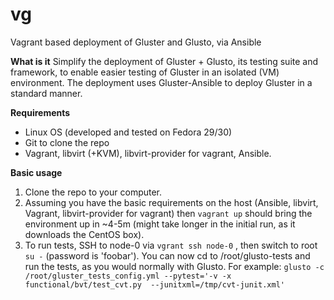 # vg
Vagrant based deployment of Gluster and Glusto, via Ansible

**What is it**
Simplify the deployment of Gluster + Glusto, its testing suite and framework, to enable easier testing of Gluster in an isolated (VM) environment.
The deployment uses Gluster-Ansible to deploy Gluster in a standard manner.

**Requirements**
- Linux OS (developed and tested on Fedora 29/30)
- Git to clone the repo
- Vagrant, libvirt (+KVM), libvirt-provider for vagrant, Ansible.

**Basic usage**
1. Clone the repo to your computer.
2. Assuming you have the basic requirements on the host (Ansible, libvirt, Vagrant, libvirt-provider for vagrant) then ```vagrant up``` should bring the environment up in ~4-5m (might take longer in the initial run, as it downloads the CentOS box).
3. To run tests, SSH to node-0 via ```vgrant ssh node-0``` , then switch to root ```su -``` (password is 'foobar').
You can now cd to /root/glusto-tests and run the tests, as you would normally with Glusto.
For example:
```glusto -c /root/gluster_tests_config.yml --pytest='-v -x functional/bvt/test_cvt.py  --junitxml=/tmp/cvt-junit.xml'```
